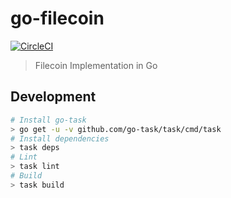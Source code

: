 # go-filecoin

[![CircleCI](https://circleci.com/gh/filecoin-project/go-filecoin.svg?style=svg&circle-token=5a9d1cb48788b41d98bdfbc8b15298816ec71fea)](https://circleci.com/gh/filecoin-project/go-filecoin)

> Filecoin Implementation in Go

## Development

```sh
# Install go-task
> go get -u -v github.com/go-task/task/cmd/task
# Install dependencies
> task deps
# Lint
> task lint
# Build
> task build
```
